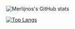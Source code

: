 ![Merlijnos's GitHub stats](https://github-readme-stats.vercel.app/api?username=Merlijnos&hide=contribs,prs&show_icons=true&theme=github_dark&hide_rank=true)

[![Top Langs](https://github-readme-stats.vercel.app/api/top-langs/?username=Merlijnos&theme=github_dark)](https://github.com/Merlijnos/github-readme-stats)
